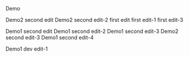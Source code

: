 Demo

Demo2 second edit
Demo2 second edit-2
first edit
first edit-1
first edit-3

Demo1 second edit
Demo1 second edit-2
Demo1 second edit-3
Demo2 second edit-3
Demo1 second edit-4

Demo1 dev edit-1 
